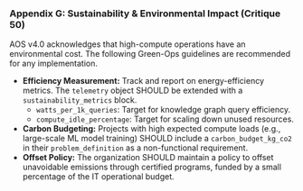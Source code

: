 ### Appendix G: Sustainability & Environmental Impact (Critique 50)

AOS v4.0 acknowledges that high-compute operations have an environmental cost. The following Green-Ops guidelines are recommended for any implementation.

- **Efficiency Measurement:** Track and report on energy-efficiency metrics. The `telemetry` object SHOULD be extended with a `sustainability_metrics` block.
  - `watts_per_1k_queries`: Target for knowledge graph query efficiency.
  - `compute_idle_percentage`: Target for scaling down unused resources.
- **Carbon Budgeting:** Projects with high expected compute loads (e.g., large-scale ML model training) SHOULD include a `carbon_budget_kg_co2` in their `problem_definition` as a non-functional requirement.
- **Offset Policy:** The organization SHOULD maintain a policy to offset unavoidable emissions through certified programs, funded by a small percentage of the IT operational budget. 